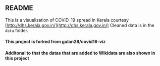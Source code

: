 ## README

This is a visualisation of COVID-19 spread in Kerala courtesy [http://dhs.kerala.gov.in/](http://dhs.kerala.gov.in/)
Cleaned data is in the `data` folder.

#### This project is forked from gulan28/covid19-viz

#### Additonal to that the datas that are added to Wikidata are also shown in this project
